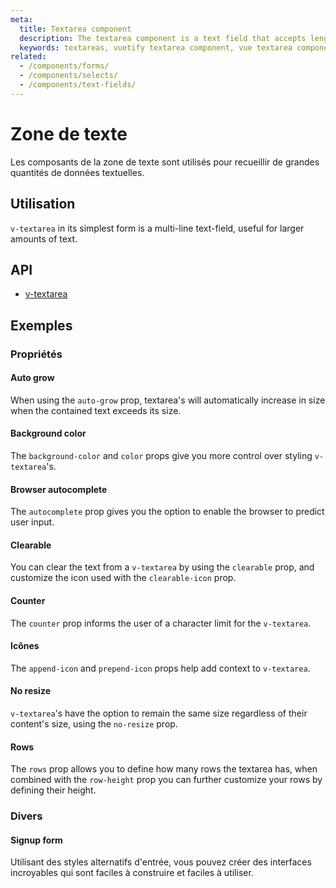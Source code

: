 ```yaml
---
meta:
  title: Textarea component
  description: The textarea component is a text field that accepts lengthy textual input from users.
  keywords: textareas, vuetify textarea component, vue textarea component
related:
  - /components/forms/
  - /components/selects/
  - /components/text-fields/
---
```


# Zone de texte

Les composants de la zone de texte sont utilisés pour recueillir de grandes quantités de données textuelles.

<entry-ad />

## Utilisation

`v-textarea` in its simplest form is a multi-line text-field, useful for larger amounts of text.

<example file="v-textarea/usage" />

## API

- [v-textarea](/api/v-textarea)

<inline-api page="components/textareas" />

## Exemples

### Propriétés

#### Auto grow

When using the `auto-grow` prop, textarea's will automatically increase in size when the contained text exceeds its size.

<example file="v-textarea/prop-auto-grow" />

#### Background color

The `background-color` and `color` props give you more control over styling `v-textarea`'s.

<example file="v-textarea/prop-background-color" />

#### Browser autocomplete

The `autocomplete` prop gives you the option to enable the browser to predict user input.

<example file="v-textarea/prop-browser-autocomplete" />

#### Clearable

You can clear the text from a `v-textarea` by using the `clearable` prop, and customize the icon used with the `clearable-icon` prop.

<example file="v-textarea/prop-clearable" />

#### Counter

The `counter` prop informs the user of a character limit for the `v-textarea`.

<example file="v-textarea/prop-counter" />

#### Icônes

The `append-icon` and `prepend-icon` props help add context to `v-textarea`.

<example file="v-textarea/prop-icons" />

#### No resize

`v-textarea`'s have the option to remain the same size regardless of their content's size, using the `no-resize` prop.

<example file="v-textarea/prop-no-resize" />

#### Rows

The `rows` prop allows you to define how many rows the textarea has, when combined with the `row-height` prop you can further customize your rows by defining their height.

<example file="v-textarea/prop-rows" />

### Divers

#### Signup form

Utilisant des styles alternatifs d'entrée, vous pouvez créer des interfaces incroyables qui sont faciles à construire et faciles à utiliser.

<example file="v-textarea/misc-signup-form" />

<backmatter />
